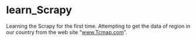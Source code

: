 # learn_Scrapy
Learning the Scrapy for the first time.
Attempting to get the data of region in our country from the web site "www.Tcmap.com".
